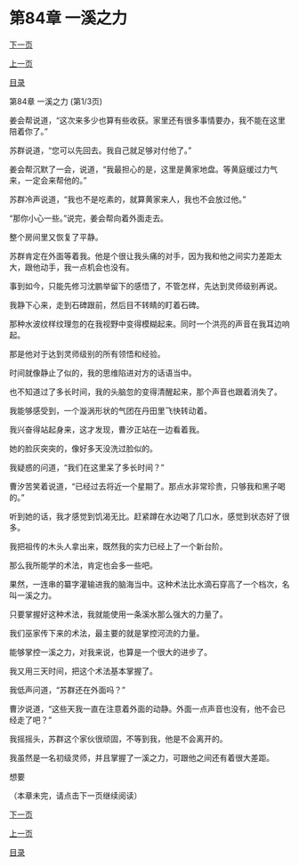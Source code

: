 <h1>第84章     一溪之力</h1>
            <div><p><a href="./0250_%E7%AC%AC84%E7%AB%A0_%E4%B8%80%E6%BA%AA%E4%B9%8B%E5%8A%9B.md">下一页</a></p><p><a href="./0248_%E7%AC%AC83%E7%AB%A0_%E6%84%9F%E6%82%9F.md">上一页</a></p><p><a href="../">目录</a></p></div>
            <div><p>第84章     一溪之力 (第1/3页)</p><p>姜会帮说道，“这次来多少也算有些收获。家里还有很多事情要办，我不能在这里陪着你了。”</p><p>苏群说道，“您可以先回去。我自己就足够对付他了。”</p><p>姜会帮沉默了一会，说道，“我最担心的是，这里是黄家地盘。等黄庭缓过力气来，一定会来帮他的。”</p><p>苏群冷声说道，“我也不是吃素的，就算黄家来人，我也不会放过他。”</p><p>“那你小心一些。”说完，姜会帮向着外面走去。</p><p>整个房间里又恢复了平静。</p><p>苏群肯定在外面等着我。他是个很让我头痛的对手，因为我和他之间实力差距太大，跟他动手，我一点机会也没有。</p><p>事到如今，只能先修习沈鹏举留下的感悟了，不管怎样，先达到灵师级别再说。</p><p>我静下心来，走到石碑跟前，然后目不转睛的盯着石碑。</p><p>那种水波纹样纹理忽的在我视野中变得模糊起来。同时一个洪亮的声音在我耳边响起。</p><p>那是他对于达到灵师级别的所有领悟和经验。</p><p>时间就像静止了似的，我的思维陷进对方的话语当中。</p><p>也不知道过了多长时间，我的头脑忽的变得清醒起来，那个声音也跟着消失了。</p><p>我能够感受到，一个漩涡形状的气团在丹田里飞快转动着。</p><p>我兴奋得站起身来，这才发现，曹汐正站在一边看着我。</p><p>她的脸灰突突的，像好多天没洗过脸似的。</p><p>我疑惑的问道，“我们在这里呆了多长时间？”</p><p>曹汐苦笑着说道，“已经过去将近一个星期了。那点水非常珍贵，只够我和黑子喝的。”</p><p>听到她的话，我才感觉到饥渴无比。赶紧蹲在水边喝了几口水，感觉到状态好了很多。</p><p>我把祖传的木头人拿出来，既然我的实力已经上了一个新台阶。</p><p>那么我所能学的术法，肯定也会多一些吧。</p><p>果然，一连串的纂字灌输进我的脑海当中。这种术法比水滴石穿高了一个档次，名叫一溪之力。</p><p>只要掌握好这种术法，我就能使用一条溪水那么强大的力量了。</p><p>我们巫家传下来的术法，最主要的就是掌控河流的力量。</p><p>能够掌控一溪之力，对我来说，也算是一个很大的进步了。</p><p>我又用三天时间，把这个术法基本掌握了。</p><p>我低声问道，“苏群还在外面吗？”</p><p>曹汐说道，“这些天我一直在注意着外面的动静。外面一点声音也没有，他不会已经走了吧？”</p><p>我摇摇头，苏群这个家伙很顽固，不等到我，他是不会离开的。</p><p>我虽然是一名初级灵师，并且掌握了一溪之力，可跟他之间还有着很大差距。</p><p>想要</p><p>（本章未完，请点击下一页继续阅读）</p></div>
            <div><p><a href="./0250_%E7%AC%AC84%E7%AB%A0_%E4%B8%80%E6%BA%AA%E4%B9%8B%E5%8A%9B.md">下一页</a></p><p><a href="./0248_%E7%AC%AC83%E7%AB%A0_%E6%84%9F%E6%82%9F.md">上一页</a></p><p><a href="../">目录</a></p></div>